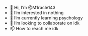 - 👋 Hi, I’m @M1racle143
- 👀 I’m interested in nothing
- 🌱 I’m currently learning psychology
- 💞️ I’m looking to collaborate on idk
- 📫 How to reach me idk

<!---
M1racle143/M1racle143 is a ✨ special ✨ repository because its `README.md` (this file) appears on your GitHub profile.
You can click the Preview link to take a look at your changes.
--->
